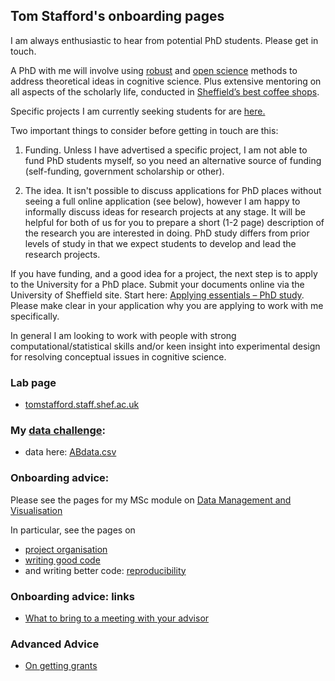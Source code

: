 ## Tom Stafford's onboarding pages

I am always enthusiastic to hear from potential PhD students. Please get in touch.

A PhD with me will involve using [robust](https://www.nature.com/articles/s41562-016-0021) and [open science](https://en.wikipedia.org/wiki/Open_science) methods to address theoretical ideas in cognitive science. Plus  extensive mentoring on all aspects of the scholarly life, conducted in [Sheffield’s best coffee shops](http://www.ourfaveplaces.co.uk/guides/top-3s/top-3-coffee).

Specific projects I am currently seeking students for are [here.](https://docs.google.com/document/d/1v9akVLjoYlR01V7SvGjYxUsDP2zCCbdvSXYB1NqoqcQ/edit?usp=sharing)

Two important things to consider before getting in touch are this:

1. Funding. Unless I have advertised a specific project, I am not able to fund PhD students myself, so you need an alternative source of funding (self-funding, government scholarship or other).

2. The idea. It isn't possible to discuss applications for PhD places without seeing a full online application (see below), however I am happy to informally discuss ideas for research projects at any stage. It will be helpful for both of us for you to prepare a short (1-2 page) description of the research you are interested in doing. PhD study differs from prior levels of study in that we expect students to develop and lead the research projects.

If you have funding, and a good idea for a project, the next step is to apply to the University for a PhD place. Submit your documents online via the University of Sheffield site. Start here: [Applying essentials – PhD study](https://www.sheffield.ac.uk/postgraduate/phd/apply). Please make clear in your application why you are applying to work with me specifically.

In general I am looking to work with people with strong computational/statistical skills and/or keen insight into experimental design for resolving conceptual issues in cognitive science.







### Lab page

* [tomstafford.staff.shef.ac.uk](http://www.tomstafford.staff.shef.ac.uk/)


### My [data challenge](data_challenge.md):

* data here: [ABdata.csv](ABdata.csv)


### Onboarding advice: 

Please see the pages for my MSc module on [Data Management and Visualisation](https://tomstafford.github.io/psy6422/)

In particular, see the pages on

* [project organisation](https://tomstafford.github.io/psy6422/project-organisation.html)
* [writing good code](https://tomstafford.github.io/psy6422/coding-principles.html#fundamental-principles-of-good-code)
* and writing better code: [reproducibility](https://tomstafford.github.io/psy6422/advanced-topics.html#reproducibility)

### Onboarding advice: links

* [What to bring to a meeting with your advisor](
http://www.avasthilab.org/2017/03/14/what-to-bring-to-a-meeting-with-your-advisor/)


### Advanced Advice

* [On getting grants](grants.md)
